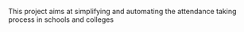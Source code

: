This project aims at simplifying and automating the attendance taking process in schools and colleges
